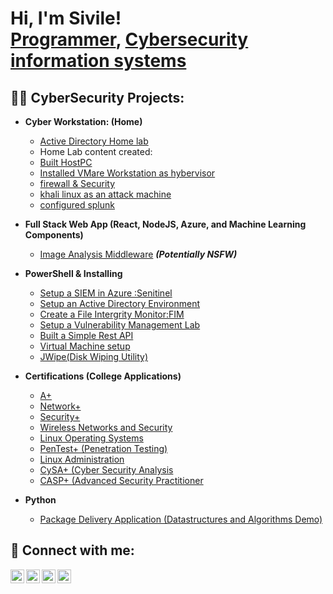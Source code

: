 <h1>Hi, I'm Sivile! <br/><a href="https://github.com/joshmadakor1">Programmer</a>, <a href="https://www.linkedin.com/in/joshmadakor/">Cybersecurity information systems</a>
<h2>👨‍💻 CyberSecurity Projects:</h2>

- <b>Cyber Workstation: (Home)</b>
  - [Active Directory Home lab](github.com/Sivilekete/ActiveDirectorylab/edit/main/README.md)
  - Home Lab content created:
  - [Built HostPC](https://github.com/joshmadakor1/Algorithms-Practice)
  - [Installed VMare Workstation as hybervisor](https://github.com/joshmadakor1/Algorithms-Practice)
  - [firewall & Security](https://github.com/joshmadakor1/Algorithms-Practice)
  - [khali linux as an attack machine](https://github.com/joshmadakor1/Algorithms-Practice)
  - [configured splunk](https://github.com/joshmadakor1/Algorithms-Practice)
  
- <b>Full Stack Web App (React, NodeJS, Azure, and Machine Learning Components)</b>
  - [Image Analysis Middleware](https://github.com/joshmadakor1/4chan-Image-Analysis-Middleware-C964) <b><i>(Potentially NSFW)</b></i>
- <b>PowerShell & Installing</b>
  - [Setup a SIEM in Azure :Senitinel](https://github.com/joshmadakor1/Sentinel-Lab)
  - [Setup an Active Directory Environment](https://github.com/joshmadakor1/Jwipe.PowerShell)
  - [Create a File Intergrity Monitor:FIM](https://github.com/joshmadakor1/AD_PS)
  - [Setup a Vulnerability Management Lab](https://github.com/joshmadakor1/PowerShell-Integrity-FIM)
  - [Built a Simple Rest API](https://github.com/joshmadakor1/Algorithms-Practice)
  - [Virtual Machine setup](https://github.com/joshmadakor1/Algorithms-Practice)
  - [JWipe(Disk Wiping Utility)](https://github.com/joshmadakor1/Algorithms-Practice)
- <b>Certifications (College Applications)</b>

  - [A+](https://github.com/joshmadakor1/Algorithms-Practice)
  - [Network+](https://github.com/joshmadakor1/Algorithms-Practice)
  - [Security+](https://github.com/joshmadakor1/Algorithms-Practice)
  - [Wireless Networks and Security](https://github.com/joshmadakor1/Algorithms-Practice)
  - [Linux Operating Systems](https://github.com/joshmadakor1/Algorithms-Practice)
  - [PenTest+ (Penetration Testing)](https://github.com/joshmadakor1/Algorithms-Practice)
  - [Linux Administration](https://github.com/joshmadakor1/Algorithms-Practice)
  - [CySA+ (Cyber Security Analysis](https://github.com/joshmadakor1/Algorithms-Practice)
  - [CASP+ (Advanced Security Practitioner](https://github.com/joshmadakor1/Algorithms-Practice)
  
- <b>Python</b>
  - [Package Delivery Application (Datastructures and Algorithms Demo)](https://github.com/joshmadakor1/Package-Delivery-Pathfinding-Algorithm)

<h2> 🤳 Connect with me:</h2>

[<img align="left" alt="Sivilekete | YouTube" width="22px" src="https://cdn.jsdelivr.net/npm/simple-icons@v3/icons/youtube.svg" />][youtube]
[<img align="left" alt="Sivilekete | Twitter" width="22px" src="https://cdn.jsdelivr.net/npm/simple-icons@v3/icons/twitter.svg" />][twitter]
[<img align="left" alt="Sivilekete | LinkedIn" width="22px" src="https://cdn.jsdelivr.net/npm/simple-icons@v3/icons/linkedin.svg" />][linkedin]
[<img align="left" alt="Sivilekete | Instagram" width="22px" src="https://cdn.jsdelivr.net/npm/simple-icons@v3/icons/instagram.svg" />][instagram]

[twitter]: https://twitter.com/sivilekete
[youtube]: https://www.youtube.com/c/sivilekete
[instagram]: https://www.instagram.com/sivilekete/
[linkedin]: https://linkedin.com/in/sivilekete

<!--!>
